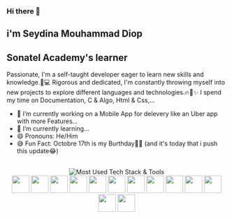 ### Hi there 👋

## i'm Seydina Mouhammad Diop

## Sonatel Academy's learner 

Passionate, I'm a self-taught developer eager to learn new skills and knowledge.🚀💻
Rigorous and dedicated, I'm constantly throwing myself into new projects to explore different languages and technologies.🔥🚀✨
I spend my time on Documentation, C & Algo, Html & Css,...


- 🔭 I’m currently working on a Mobile App for delevery like an Uber app with more Features...
- 🌱 I’m currently learning...
- 😄 Pronouns: He/Him
- 😅 Fun Fact: Octobre 17th is my Burthday🎉🎁 (and it's today that i push this update😂)

<br/>

<div align="center">
<img src="https://img.shields.io/badge/MOST%20USED-TECH%20STACK%20%26%20TOOLS-FF69B4?style=for-the-badge&logo=github&logoColor=pirple" alt="Most Used Tech Stack & Tools">



<div align="center">

<img width="40" src="https://cdn.svgporn.com/logos/visual-studio-code.svg"/>

<img width="40" src="https://cdn.svgporn.com/logos/figma.svg"/>
<img width="40" src="https://cdn.svgporn.com/logos/terminal.svg"/>
<img width="40" src="https://camo.githubusercontent.com/947129b878be305615187fcb938d0658ae8780b287f1867175972bd45a933338/68747470733a2f2f63646e2e737667706f726e2e636f6d2f6c6f676f732f7068702e737667"/>
<img width="40" src="https://upload.wikimedia.org/wikipedia/commons/1/18/C_Programming_Language.svg"/>
<img width="40" src="https://raw.githubusercontent.com/gilbarbara/logos/master/logos/typescript-icon.svg"/>
<img width="40" src="https://raw.githubusercontent.com/gilbarbara/logos/master/logos/javascript.svg"/>
<img width="40" src="https://upload.wikimedia.org/wikipedia/commons/thumb/d/d9/Node.js_logo.svg/640px-Node.js_logo.svg.png"/>

<img width="40" src="https://cdn.svgporn.com/logos/mysql.svg"/>
<img width="40" src="https://cdn.svgporn.com/logos/postgresql.svg"/>
<img width="40" src="https://icons.veryicon.com/png/o/business/vscode-program-item-icon/prisma.png"/>

<img width="40" src="https://camo.githubusercontent.com/ea5259d80ab25b1c8503c02988914a77793e5a9a4ae17fa323ff73365446a488/68747470733a2f2f63646e2e737667706f726e2e636f6d2f6c6f676f732f776f726470726573732d69636f6e2e737667"/>
<img width="40" src="https://camo.githubusercontent.com/581002fd9eaf5806fc757d20d3e3981503b053549a17152cde753626e99fb536/68747470733a2f2f63646e2e737667706f726e2e636f6d2f6c6f676f732f6a6176612e737667"/>

<!--
**DS1003/DS1003** is a ✨ _special_ ✨ repository because its `README.md` (this file) appears on your GitHub profile.

Here are some ideas to get you started:


- 👯 I’m looking to collaborate on ...
- 🤔 I’m looking for help with ...
- 💬 Ask me about ...
- 📫 How to reach me: ...



echo "# Sonatel-Academy" >> README.md
git init
git add README.md
git commit -m "first commit"
git branch -M main
git remote add origin https://github.com/DS1003/Sonatel-Academy.git
git push -u origin main
-->
